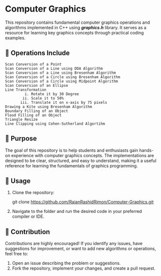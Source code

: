 # Computer Graphics
This repository contains fundamental computer graphics operations and algorithms implemented in C++ using **_graphics.h_** library. It serves as a resource for learning key graphics concepts through practical coding examples.
## 📂 Operations Include
    Scan Conversion of a Point
    Scan Conversion of a Line using DDA Algorithm
    Scan Conversion of a Line using Bresenham Algorithm
    Scan Conversion of a Circle using Bresenham Algorithm
    Scan Conversion of a Circle using Midpoint Algorithm
    Scan Conversion of an Ellipse
    Line Transformation
             i. Rotate it by 30 Degree
            ii. Scale it to 50%
           iii. Translate it on x-axis by 75 pixels
    Drawing a Kite using Bresenham Algorithm
    Boundary Filling of an Object
    Flood Filling of an Object
    Triangle Resize
    Line Clipping using Cohen-Sutherland Algortihm



    
## 🎯 Purpose 
The goal of this repository is to help students and enthusiasts gain hands-on experience with computer graphics concepts. The implementations are designed to be clear, structured, and easy to understand, making it a useful reference for learning the fundamentals of graphics programming.
## 🚀 Usage
1. Clone the repository:
   
   git clone https://github.com/RaianRashidRimon/Computer-Graphics.git
   
3. Navigate to the folder and run the desired code in your preferred compiler or IDE.

## 🤝 Contribution
Contributions are highly encouraged! If you identify any issues, have suggestions for improvement, or want to add new algorithms or operations, feel free to:
1. Open an issue describing the problem or suggestions.
2. Fork the repository, implement your changes, and create a pull request. 
